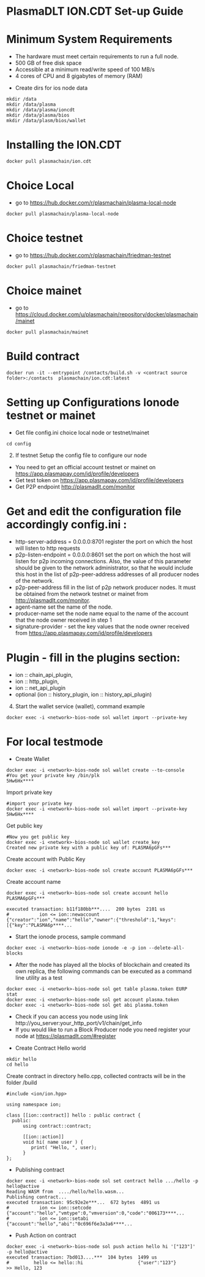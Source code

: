 # PlasmaDLT ION.CDT Set-up Guide

# Minimum System Requirements
- The hardware must meet certain requirements to run a full node.
- 500 GB of free disk space
- Accessible at a minimum read/write speed of 100 MB/s
- 4 cores of CPU and 8 gigabytes of memory (RAM)

* Create dirs for ios node data
```
mkdir /data
mkdir /data/plasma
mkdir /data/plasma/ioncdt
mkdir /data/plasma/bios
mkdir /data/plasm/bios/wallet
```

# Installing the ION.CDT
```
docker pull plasmachain/ion.cdt
```
# Choice Local  
* go to https://hub.docker.com/r/plasmachain/plasma-local-node
```
docker pull plasmachain/plasma-local-node
```
# Choice testnet  
* go to https://hub.docker.com/r/plasmachain/friedman-testnet
```
docker pull plasmachain/friedman-testnet
```
# Choice mainet
* go to  https://cloud.docker.com/u/plasmachain/repository/docker/plasmachain/mainet
```
docker pull plasmachain/mainet
```


# Build contract
```
docker run -it --entrypoint /contacts/build.sh -v <contract source folder>:/contacts  plasmachain/ion.cdt:latest
```

# Setting up Configurations Ionode testnet or mainet

- Get file  config.ini choice local node or testnet/mainet
```
cd config
```
2. If testnet Setup the config file to configure our node
- You need to get an official account testnet or mainet on https://app.plasmapay.com/id/profile/developers
- Get test token on https://app.plasmapay.com/id/profile/developers
- Get P2P endpoint  http://plasmadlt.com/monitor

# Get and edit the configuration file accordingly config.ini :
- http-server-address = 0.0.0.0:8701  register the port on which the host will listen to http requests
- p2p-listen-endpoint = 0.0.0.0:8601  set the port on which the host will listen for p2p incoming connections. Also, the value of this parameter should be given to the network administrator, so that he would include this host in the list of p2p-peer-address addresses of all producer nodes of the network.
- p2p-peer-address fill in the list of p2p network producer nodes. It must be obtained from the network testnet or mainet from http://plasmadlt.com/monitor.
- agent-name  set the name of the node.
- producer-name set the node name equal to the name of the account that the node owner received in step 1
- signature-provider - set the key values ​​that the node owner received from  https://app.plasmapay.com/id/profile/developers


# Plugin - fill in the plugins section:
- ion :: chain_api_plugin,
- ion :: http_plugin,
- ion :: net_api_plugin
- optional (ion :: history_plugin, ion :: history_api_plugin)

4. Start the wallet service (wallet), command example
```
docker exec -i <network>-bios-node sol wallet import --private-key
```
# For local testmode

* Create  Wallet
```
docker exec -i <network>-bios-node sol wallet create --to-console
#You get your private key /bin/plk
5Hw6Hx****
```
Import private key
```
#import your private key
docker exec -i <network>-bios-node sol wallet import --private-key  5Hw6Hx****
```
Get public key
```
#Now you get public key
docker exec -i <network>-bios-node sol wallet create_key
Created new private key with a public key of: PLASMA6pGFs***
```

Create account with Public Key
```
docker exec -i <network>-bios-node sol create account PLASMA6pGFs***

```
Create account name
```
docker exec -i <network>-bios-node sol create account hello  PLASMA6pGFs***

executed transaction: b11f180bb***....  200 bytes  2101 us
#           ion <= ion::newaccount              {"creator":"ion","name":"hello","owner":{"threshold":1,"keys":[{"key":"PLASMA6p****...
```


* Start the ionode process, sample command
```
docker exec -i <network>-bios-node ionode -e -p ion --delete-all-blocks
```
* After the node has played all the blocks of blockchain and created its own replica, the following commands can be executed as a command line utility as a test
```
docker exec -i <network>-bios-node sol get table plasma.token EURP stat
docker exec -i <network>-bios-node sol get account plasma.token
docker exec -i <network>-bios-node sol get abi plasma.token
```

- Check if you can access you node using link http://you_server:your_http_port/v1/chain/get_info
-  If you would like to run a Block Producer  node you need register your node at https://plasmadlt.com/#register

* Create Contract Hello world

```
mkdir hello
cd hello
```
Create contract in directory hello.cpp, collected contracts will be in the folder <contract source folder>/build

```
#include <ion/ion.hpp>

using namespace ion;

class [[ion::contract]] hello : public contract {
  public:
      using contract::contract;

      [[ion::action]]
      void hi( name user ) {
         print( "Hello, ", user);
      }
};
```

* Publishing contract
```
docker exec -i <network>-bios-node sol set contract hello .../hello -p hello@active
Reading WASM from  ..../hello/hello.wasm...
Publishing contract...
executed transaction: 95c92e2e***...  672 bytes  4891 us
#           ion <= ion::setcode                 {"account":"hello","vmtype":0,"vmversion":0,"code":"006173****...
#           ion <= ion::setabi                  {"account":"hello","abi":"0c696f6e3a3a6****...
```

* Push Action on contract
```
docker exec -i <network>-bios-node sol push action hello hi '["123"]' -p hello@active
executed transaction: 7bd013....***  104 bytes  1499 us
#         hello <= hello::hi                    {"user":"123"}
>> Hello, 123
```
